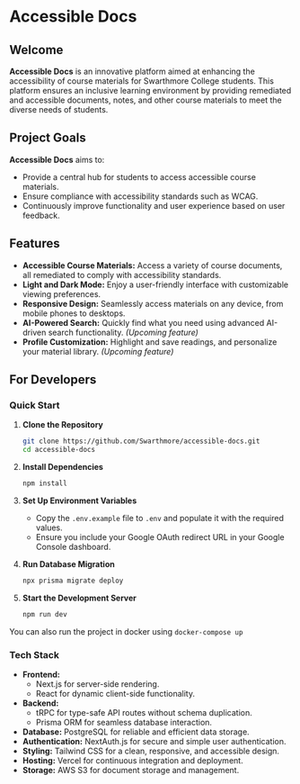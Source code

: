 # Accessible Docs

## Welcome

**Accessible Docs** is an innovative platform aimed at enhancing the accessibility of course materials for Swarthmore College students. This platform ensures an inclusive learning environment by providing remediated and accessible documents, notes, and other course materials to meet the diverse needs of students.

## Project Goals

**Accessible Docs** aims to:  

- Provide a central hub for students to access accessible course materials.  
- Ensure compliance with accessibility standards such as WCAG.  
- Continuously improve functionality and user experience based on user feedback.

## Features

- **Accessible Course Materials:** Access a variety of course documents, all remediated to comply with accessibility standards.  
- **Light and Dark Mode:** Enjoy a user-friendly interface with customizable viewing preferences.  
- **Responsive Design:** Seamlessly access materials on any device, from mobile phones to desktops.  
- **AI-Powered Search:** Quickly find what you need using advanced AI-driven search functionality. *(Upcoming feature)*  
- **Profile Customization:** Highlight and save readings, and personalize your material library. *(Upcoming feature)*

## For Developers

### Quick Start

1. **Clone the Repository**  

   ```bash
   git clone https://github.com/Swarthmore/accessible-docs.git
   cd accessible-docs 
   ```

2. **Install Dependencies**  

   ```bash
   npm install
   ```

3. **Set Up Environment Variables**  

   - Copy the `.env.example` file to `.env` and populate it with the required values.  
   - Ensure you include your Google OAuth redirect URL in your Google Console dashboard.

4. **Run Database Migration**  

   ```bash
   npx prisma migrate deploy 
   ```

5. **Start the Development Server**  

   ```bash
   npm run dev
   ```

You can also run the project in docker using `docker-compose up`

### Tech Stack

- **Frontend:**  
  - Next.js for server-side rendering.  
  - React for dynamic client-side functionality.  
- **Backend:**  
  - tRPC for type-safe API routes without schema duplication.  
  - Prisma ORM for seamless database interaction.  
- **Database:** PostgreSQL for reliable and efficient data storage.  
- **Authentication:** NextAuth.js for secure and simple user authentication.  
- **Styling:** Tailwind CSS for a clean, responsive, and accessible design.  
- **Hosting:** Vercel for continuous integration and deployment.  
- **Storage:** AWS S3 for document storage and management.
